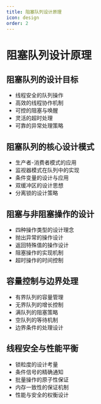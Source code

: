 ```yaml
---
title: 阻塞队列设计原理
icon: design
order: 2
---
```


# 阻塞队列设计原理

## 阻塞队列的设计目标

- 线程安全的队列操作
- 高效的线程协作机制
- 可控的阻塞与唤醒
- 灵活的超时处理
- 可靠的异常处理策略

## 阻塞队列的核心设计模式

- 生产者-消费者模式的应用
- 监视器模式在队列中的实现
- 条件变量的设计与应用
- 双缓冲区的设计思想
- 分离锁的设计策略

## 阻塞与非阻塞操作的设计

- 四种操作类型的设计理念
- 抛出异常的操作设计
- 返回特殊值的操作设计
- 阻塞操作的实现机制
- 超时操作的时间控制

## 容量控制与边界处理

- 有界队列的容量管理
- 无界队列的增长控制
- 满队列的阻塞策略
- 空队列的等待机制
- 边界条件的处理设计

## 线程安全与性能平衡

- 锁粒度的设计考量
- 条件信号的精确通知
- 批量操作的原子性保证
- 内存一致性的保证机制
- 性能与安全的权衡设计
